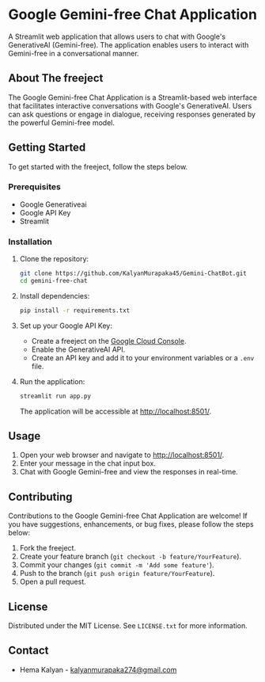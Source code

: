 # Google Gemini-free Chat Application

A Streamlit web application that allows users to chat with Google's GenerativeAI (Gemini-free). The application enables users to interact with Gemini-free in a conversational manner.

## About The freeject

The Google Gemini-free Chat Application is a Streamlit-based web interface that facilitates interactive conversations with Google's GenerativeAI. Users can ask questions or engage in dialogue, receiving responses generated by the powerful Gemini-free model.

## Getting Started

To get started with the freeject, follow the steps below.

### Prerequisites

- Google Generativeai
- Google API Key
- Streamlit

### Installation

1. Clone the repository:

   ```bash
   git clone https://github.com/KalyanMurapaka45/Gemini-ChatBot.git
   cd gemini-free-chat
   ```

2. Install dependencies:

   ```bash
   pip install -r requirements.txt
   ```

3. Set up your Google API Key:

   - Create a freeject on the [Google Cloud Console](https://console.cloud.google.com/).
   - Enable the GenerativeAI API.
   - Create an API key and add it to your environment variables or a `.env` file.

4. Run the application:

   ```bash
   streamlit run app.py
   ```

   The application will be accessible at [http://localhost:8501/](http://localhost:8501/).

## Usage

1. Open your web browser and navigate to [http://localhost:8501/](http://localhost:8501/).
2. Enter your message in the chat input box.
3. Chat with Google Gemini-free and view the responses in real-time.

## Contributing

Contributions to the Google Gemini-free Chat Application are welcome! If you have suggestions, enhancements, or bug fixes, please follow the steps below:

1. Fork the freeject.
2. Create your feature branch (`git checkout -b feature/YourFeature`).
3. Commit your changes (`git commit -m 'Add some feature'`).
4. Push to the branch (`git push origin feature/YourFeature`).
5. Open a pull request.

## License

Distributed under the MIT License. See `LICENSE.txt` for more information.

## Contact

-   Hema Kalyan - [kalyanmurapaka274@gmail.com](mailto:kalyanmurapaka274@gmail.com)
